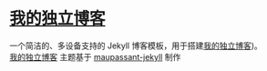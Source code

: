 [我的独立博客](http://www.aoyang.tk)
=================================

一个简洁的、多设备支持的 Jekyll 博客模板，用于搭建[我的独立博客](http://www.aoyang.tk))。  
[我的独立博客](http://www.aoyang.tk/) 主题基于 [maupassant-jekyll](https://www.oukohou.wang/) 制作